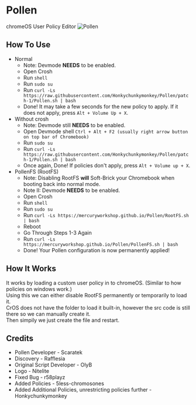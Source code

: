 # Pollen
chromeOS User Policy Editor
![Pollen](/Pollen.svg)

## How To Use
- Normal
  - Note: Devmode **NEEDS** to be enabled.
  - Open Crosh
  - Run `shell`
  - Run `sudo su`
  - Run `curl -Ls https://raw.githubusercontent.com/Honkychunkymonkey/Pollen/patch-1/Pollen.sh | bash`
  - Done! It may take a few seconds for the new policy to apply. If it does not apply, press `Alt + Volume Up + X`.
- Without crosh
  - Note: Devmode still **NEEDS** to be enabled.
  - Open Devmode shell `Ctrl + Alt + F2 (usually right arrow button on top bar of Chromebook)`
  - Run `sudo su`
  - Run `curl -Ls https://raw.githubusercontent.com/Honkychunkymonkey/Pollen/patch-1/Pollen.sh | bash`
  - Once again, Done! If policies don't apply, press `Alt + Volume up + X`.
- PollenFS (RootFS)
  - Note: Disabling RootFS **will** Soft-Brick your Chromebook when booting back into normal mode.
  - Note II: Devmode **NEEDS** to be enabled.
  - Open Crosh
  - Run `shell`
  - Run `sudo su`
  - Run `curl -Ls https://mercuryworkshop.github.io/Pollen/RootFS.sh | bash`
  - Reboot
  - Go Through Steps 1-3 Again
  - Run `curl -Ls https://mercuryworkshop.github.io/Pollen/PollenFS.sh | bash`
  - Done! Your Pollen configuration is now permanently applied!

## How It Works
It works by loading a custom user policy in to chromeOS. (Similar to how policies on windows work.)  
Using this we can either disable RootFS permanently or temporarily to load it.  
CrOS does not have the folder to load it built-in, however the src code is still there so we can manually create it.  
Then simpily we just create the file and restart.


## Credits
- Pollen Developer - Scaratek
- Discovery - Rafflesia
- Original Script Developer - OlyB
- Logo - Nitelite
- Fixed Bug - r58playz
- Added Policies - 5less-chromosones
- Added Additional Policies, unrestricting policies further - Honkychunkymonkey 
